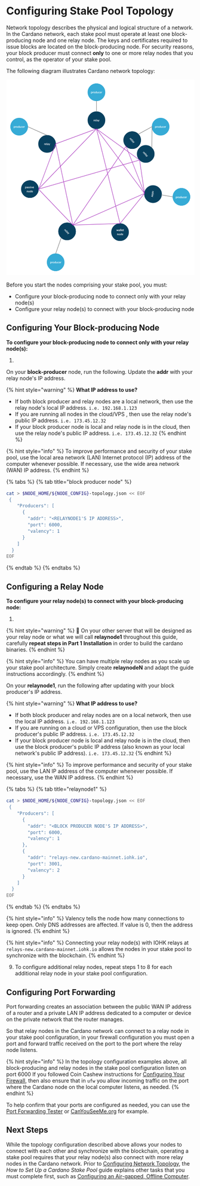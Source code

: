 # Configuring Stake Pool Topology

Network topology describes the physical and logical structure of a network. In the Cardano network, each stake pool must operate at least one block-producing node and one relay node. The keys and certificates required to issue blocks are located on the block-producing node. For security reasons, your block producer must connect **only** to one or more relay nodes that you control, as the operator of your stake pool.

The following diagram illustrates Cardano network topology:

![](../../../../.gitbook/assets/producer-relay-diagram.png)

<!-- Reference:
https://iohk.zendesk.com/hc/en-us/articles/900001219843-What-are-Block-producing-nodes-and-relay-nodes -->

Before you start the nodes comprising your stake pool, you must:

- Configure your block-producing node to connect only with your relay node(s)
- Configure your relay node(s) to connect with your block-producing node

## Configuring Your Block-producing Node

**To configure your block-producing node to connect only with your relay node(s):**

1. 

On your **block-producer** node, run the following. Update the **addr** with your relay node's IP address.

{% hint style="warning" %}
**What IP address to use?**

* If both block producer and relay nodes are a local network, then use the relay node's local IP address. `i.e. 192.168.1.123`
* If you are running all nodes in the cloud/VPS , then use the relay node's public IP address. `i.e. 173.45.12.32`
* If your block producer node is local and relay node is in the cloud, then use the relay node's public IP address. `i.e. 173.45.12.32`
{% endhint %}

{% hint style="info" %}
To improve performance and security of your stake pool, use the local area network (LAN) Internet protocol (IP) address of the computer whenever possible. If necessary, use the wide area network (WAN) IP address.
{% endhint %}

{% tabs %}
{% tab title="block producer node" %}
```bash
cat > $NODE_HOME/${NODE_CONFIG}-topology.json << EOF 
 {
    "Producers": [
      {
        "addr": "<RELAYNODE1'S IP ADDRESS>",
        "port": 6000,
        "valency": 1
      }
    ]
  }
EOF
```
{% endtab %}
{% endtabs %}

## Configuring a Relay Node

**To configure your relay node(s) to connect with your block-producing node:**

1. 

{% hint style="warning" %}
:construction: On your other server that will be designed as your relay node or what we will call **relaynode1** throughout this guide, carefully **repeat steps in Part 1  Installation** in order to build the cardano binaries.
{% endhint %}

{% hint style="info" %}
You can have multiple relay nodes as you scale up your stake pool architecture. Simply create **relaynodeN** and adapt the guide instructions accordingly.
{% endhint %}

On your **relaynode1**, run the following after updating with your block producer's IP address.

{% hint style="warning" %}
**What IP address to use?**

* If both block producer and relay nodes are on a local network, then use the local IP address. `i.e. 192.168.1.123`
* If you are running on a cloud or VPS configuration, then use the block producer's public IP address. `i.e. 173.45.12.32`
* If your block producer node is local and relay node is in the cloud, then use the block producer's public IP address (also known as your local network's public IP address). `i.e. 173.45.12.32`
{% endhint %}

{% hint style="info" %}
To improve performance and security of your stake pool, use the LAN IP address of the computer whenever possible. If necessary, use the WAN IP address.
{% endhint %}

{% tabs %}
{% tab title="relaynode1" %}
```bash
cat > $NODE_HOME/${NODE_CONFIG}-topology.json << EOF 
 {
    "Producers": [
      {
        "addr": "<BLOCK PRODUCER NODE'S IP ADDRESS>",
        "port": 6000,
        "valency": 1
      },
      {
        "addr": "relays-new.cardano-mainnet.iohk.io",
        "port": 3001,
        "valency": 2
      }
    ]
  }
EOF
```
{% endtab %}
{% endtabs %}

{% hint style="info" %}
Valency tells the node how many connections to keep open. Only DNS addresses are affected. If value is 0, then the address is ignored.
{% endhint %}

<!-- Reference:
https://forum.cardano.org/t/question-about-valency/35696 -->

{% hint style="info" %}
Connecting your relay node(s) with IOHK relays at `relays-new.cardano-mainnet.iohk.io` allows the nodes in your stake pool to synchronize with the blockchain.
{% endhint %}

9. To configure additional relay nodes, repeat steps 1 to 8 for each additional relay node in your stake pool configuration.

## Configuring Port Forwarding

Port forwarding creates an association between the public WAN IP address of a router and a private LAN IP address dedicated to a computer or device on the private network that the router manages.
<!-- Reference:
https://learn.g2.com/port-forwarding -->

So that relay nodes in the Cardano network can connect to a relay node in your stake pool configuration, in your firewall configuration you must open a port and forward traffic received on the port to the port where the relay node listens.
<!-- Reference:
https://customer.cradlepoint.com/s/article/How-to-Do-Port-Forwarding-To-Multiple-Devices-on-the-Same-Port -->

{% hint style="info" %}
In the topology configuration examples above, all block-producing and relay nodes in the stake pool configuration listen on port 6000 If you followed Coin Cashew instructions for [Configuring Your Firewall](../part-i-installation/hardening-an-ubuntu-server.md#ufw), then also ensure that in `ufw` you allow incoming traffic on the port where the Cardano node on the local computer listens, as needed.
{% endhint %}

To help confirm that your ports are configured as needed, you can use the [Port Forwarding Tester](https://www.yougetsignal.com/tools/open-ports/) or [CanYouSeeMe.org](https://canyouseeme.org/) for example.

## Next Steps

While the topology configuration described above allows your nodes to connect with each other and synchronize with the blockchain, operating a stake pool requires that your relay node(s) also connect with more relay nodes in the Cardano network. Prior to [Configuring Network Topology](../part-iii-operation/configuring-network-topology.md), the _How to Set Up a Cardano Stake Pool_ guide explains other tasks that you must complete first, such as [Configuring an Air-gapped, Offline Computer](./configuring-an-air-gapped-offline-computer.md).